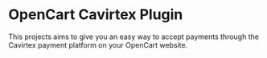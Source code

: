 # OpenCart Cavirtex Plugin

This projects aims to give you an easy way to accept payments through the Cavirtex payment platform on your OpenCart website.
